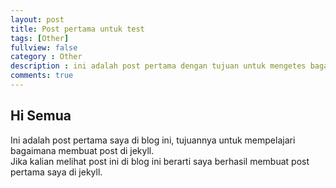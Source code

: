 ```yaml
---
layout: post
title: Post pertama untuk test
tags: [Other]
fullview: false
category : Other
description : ini adalah post pertama dengan tujuan untuk mengetes bagaimana membuat post di jekyll
comments: true
---
```

<h2>Hi Semua</h2>
<p>Ini adalah post pertama saya di blog ini, tujuannya untuk mempelajari bagaimana membuat post di jekyll. 
<br/>Jika kalian melihat post ini di blog ini berarti saya berhasil membuat post pertama saya di jekyll.
</p>